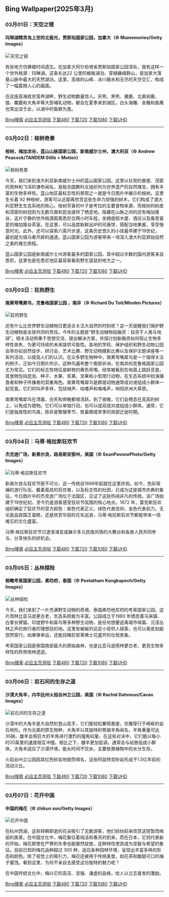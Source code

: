 ## Bing Wallpaper(2025年3月)
### 03月01日：天空之镜
#### 玛琳湖精灵岛上空的北极光，贾斯珀国家公园，加拿大（© Mumemories/Getty Images）

![天空之镜](https://cn.bing.com/th?id=OHR.MaligneLakeJasper_ZH-CN2664289451_800x480.jpg&rf=LaDigue_800x480.jpg "天空之镜")

有些地方仿佛被时间遗忘。在加拿大阿尔伯塔省贾斯珀国家公园深处，就有这样一个世外桃源：玛琳湖。这条长达22 公里的蜿蜒湖泊，穿越巍峨群山，是加拿大落基山脉中最大的天然湖泊。这里，高耸的山峰、冰川融水和无尽的天空交汇，构成了一幅震撼人心的画面。

在这座高海拔贫营养湖畔，野生动物数量惊人。灰熊、黑熊、骡鹿、北美驯鹿、狼、麋鹿和大角羊等大型哺乳动物，都会在夏季来到湖区。白头海雕、金雕和鱼鹰也常出没于此，以湖中的鱼群为食。

[Bing搜索](https://cn.bing.com/search?q=%e7%8e%9b%e7%90%b3%e6%b9%96&form=hpcapt&filters=HpDate:"20250228_1600" "Bing Wallpaper 2025 3月 1")
[必应主页测验](https://cn.bing.com/search?q=Bing+homepage+quiz&filters=WQOskey:"HPQuiz_20250301_MaligneLakeJasper"&FORM=HPQUIZ "必应主页测验 2025 3月 1")
[下载480](https://cn.bing.com/th?id=OHR.MaligneLakeJasper_ZH-CN2664289451_800x480.jpg&rf=LaDigue_800x480.jpg "玛琳湖精灵岛上空的北极光，贾斯珀国家公园，加拿大")
[下载720](https://cn.bing.com/th?id=OHR.MaligneLakeJasper_ZH-CN2664289451_1280x720.jpg&rf=LaDigue_1280x720.jpg "玛琳湖精灵岛上空的北极光，贾斯珀国家公园，加拿大")
[下载1080](https://cn.bing.com/th?id=OHR.MaligneLakeJasper_ZH-CN2664289451_1920x1080.jpg&rf=LaDigue_1920x1080.jpg "玛琳湖精灵岛上空的北极光，贾斯珀国家公园，加拿大")
[下载UHD](https://cn.bing.com/th?id=OHR.MaligneLakeJasper_ZH-CN2664289451_UHD.jpg&rf=LaDigue_UHD.jpg "玛琳湖精灵岛上空的北极光，贾斯珀国家公园，加拿大")

---
### 03月02日：桉树奇景
#### 桉树，梅加龙谷，蓝山山脉国家公园，新南威尔士州，澳大利亚（© Andrew Peacock/TANDEM Stills + Motion）

![桉树奇景](https://cn.bing.com/th?id=OHR.EucalyptusForest_ZH-CN3052498076_800x480.jpg&rf=LaDigue_800x480.jpg "桉树奇景")

今天，我们来到澳大利亚新南威尔士州的蓝山国家公园。这里以壮观的悬崖、茂密的雨林和飞泻的瀑布闻名，是联合国教科文组织列为世界遗产的自然瑰宝，拥有丰富的生物多样性。蓝山地区最标志性的景观之一就是今日图片中展示的桉树。这里生长着 92 种桉树，游客可以近距离欣赏这些生命力顽强的树木，它们构成了澳大利亚野生生态系统的核心。桉树芳香的叶子是考拉的主要食物来源，而桉树的树皮和茂密的树冠则为无数鸟类和昆虫提供了栖息地。隐藏在山脉之间的还有梅加隆谷，这片宁静的世外桃源距离悉尼仅两小时车程，坐拥度假木屋、酒庄以及备受喜爱的梅加隆谷茶室。在这里，可以品尝新鲜出炉的司康饼，搭配当地果酱，享受惬意时光。此外，还可以探索六英尺步道，这条历史悠久的小径最早建于19世纪，最初是为骑马者开辟的通道。蓝山国家公园为游客带来一场深入澳大利亚原始自然之美的难忘旅程。

蓝山国家公园是新南威尔士州游客最多的国家公园，其中超过半数的国内游客来自悉尼，这里也是在悉尼地区最容易看到野生袋鼠的地方之一。

[Bing搜索](https://cn.bing.com/search?q=%e8%93%9d%e5%b1%b1%e5%b1%b1%e8%84%89%e5%9b%bd%e5%ae%b6%e5%85%ac%e5%9b%ad&form=hpcapt&filters=HpDate:"20250301_1600" "Bing Wallpaper 2025 3月 2")
[必应主页测验](https://cn.bing.com/search?q=Bing+homepage+quiz&filters=WQOskey:"HPQuiz_20250302_EucalyptusForest"&FORM=HPQUIZ "必应主页测验 2025 3月 2")
[下载480](https://cn.bing.com/th?id=OHR.EucalyptusForest_ZH-CN3052498076_800x480.jpg&rf=LaDigue_800x480.jpg "桉树，梅加龙谷，蓝山山脉国家公园，新南威尔士州，澳大利亚")
[下载720](https://cn.bing.com/th?id=OHR.EucalyptusForest_ZH-CN3052498076_1280x720.jpg&rf=LaDigue_1280x720.jpg "桉树，梅加龙谷，蓝山山脉国家公园，新南威尔士州，澳大利亚")
[下载1080](https://cn.bing.com/th?id=OHR.EucalyptusForest_ZH-CN3052498076_1920x1080.jpg&rf=LaDigue_1920x1080.jpg "桉树，梅加龙谷，蓝山山脉国家公园，新南威尔士州，澳大利亚")
[下载UHD](https://cn.bing.com/th?id=OHR.EucalyptusForest_ZH-CN3052498076_UHD.jpg&rf=LaDigue_UHD.jpg "桉树，梅加龙谷，蓝山山脉国家公园，新南威尔士州，澳大利亚")

---
### 03月03日：狂热野生
#### 南黄弯嘴犀鸟，克鲁格国家公园 ，南非（© Richard Du Toit/Minden Pictures）

![狂热野生](https://cn.bing.com/th?id=OHR.HornbillPair_ZH-CN3380997666_800x480.jpg&rf=LaDigue_800x480.jpg "狂热野生")

还有什么比世界野生动植物日更适合关注大自然的时刻呢？这一天提醒我们保护野生动植物是全球共同的责任。今年的主题是“野生动植物投融资：投资于人类与地球”。相关活动侧重于思想交流、提出解决方案，并探讨创新融资如何阻止生物多样性丧失，为更可持续的未来提供可能性。各地的学校、保护组织和野生动物公园会举办如自然徒步、研讨会、艺术比赛、野生动物摄影比赛以及保护主题讲座等一系列活动，以提高人们的认识。在众多野生物种中，南黄弯嘴犀鸟是一个值得关注的例子。正如今日图片所示，这种鸟遍布整个南部非洲，在南非的克鲁格国家公园尤为常见。它们的标志性特征是鲜艳的黄色弯嘴，经常被看到在地面上跳跃觅食。其食物包括昆虫、种子、水果、浆果、坚果和小型爬行动物，在生态系统中扮演捕食者和种子传播者的双重角色。南黄弯嘴犀鸟是群居动物通常成对或组成小群体一起觅食。它们的叫声多样，包括哨声、咕噜声和咯咯声，响彻非洲大草原。

南黄弯嘴犀鸟在清晨、白天和傍晚都很活跃。到了夜晚，它们会栖息在高高的树上，以免成为猎物。它们可以单独行动，也可以成双成对或组成小群体。通常，它们是独居性的鸟类，除非是繁殖季节、筑巢期或旱季的局部迁徙时期。

[Bing搜索](https://cn.bing.com/search?q=%e5%85%8b%e9%b2%81%e6%a0%bc%e5%9b%bd%e5%ae%b6%e5%85%ac%e5%9b%ad&form=hpcapt&filters=HpDate:"20250302_1600" "Bing Wallpaper 2025 3月 3")
[必应主页测验](https://cn.bing.com/search?q=Bing+homepage+quiz&filters=WQOskey:"HPQuiz_20250303_HornbillPair"&FORM=HPQUIZ "必应主页测验 2025 3月 3")
[下载480](https://cn.bing.com/th?id=OHR.HornbillPair_ZH-CN3380997666_800x480.jpg&rf=LaDigue_800x480.jpg "南黄弯嘴犀鸟，克鲁格国家公园 ，南非")
[下载720](https://cn.bing.com/th?id=OHR.HornbillPair_ZH-CN3380997666_1280x720.jpg&rf=LaDigue_1280x720.jpg "南黄弯嘴犀鸟，克鲁格国家公园 ，南非")
[下载1080](https://cn.bing.com/th?id=OHR.HornbillPair_ZH-CN3380997666_1920x1080.jpg&rf=LaDigue_1920x1080.jpg "南黄弯嘴犀鸟，克鲁格国家公园 ，南非")
[下载UHD](https://cn.bing.com/th?id=OHR.HornbillPair_ZH-CN3380997666_UHD.jpg&rf=LaDigue_UHD.jpg "南黄弯嘴犀鸟，克鲁格国家公园 ，南非")

---
### 03月04日：马蒂·格拉斯狂欢节
#### 杰克逊广场，新奥尔良，路易斯安那州，美国（© SeanPavonePhoto/Getty Images）

![马蒂·格拉斯狂欢节](https://cn.bing.com/th?id=OHR.MardiGrasJackson_ZH-CN3456301377_800x480.jpg&rf=LaDigue_800x480.jpg "马蒂·格拉斯狂欢节")

新奥尔良与狂欢节密不可分，这一传统自1699年起就在这里庆祝。如今，色彩斑斓的游行队伍、戴着面具的狂欢者，以及标志性的社团，已成为这座城市庆典的象征。今日图片中的杰克逊广场位于法国区，见证了这些热闹非凡的传统。该广场始建于19世纪初，至今仍是游客感受狂欢节氛围的核心地点。1872 年，雷克斯狂欢组织确定了狂欢节的官方颜色：紫色代表正义，绿色代表信仰，金色代表权力。无论是品尝国王蛋糕，还是欣赏华丽的花车巡游，马蒂·格拉斯狂欢节都能带来一场难忘的文化盛宴。

马蒂·格拉斯狂欢节已逐渐演变成展示多元民族风情的大舞台和各族人民共同参与、分享快乐的好机会。

[Bing搜索](https://cn.bing.com/search?q=%e9%a9%ac%e8%92%82%c2%b7%e6%a0%bc%e6%8b%89%e6%96%af%e7%8b%82%e6%ac%a2%e8%8a%82&form=hpcapt&filters=HpDate:"20250303_1600" "Bing Wallpaper 2025 3月 4")
[必应主页测验](https://cn.bing.com/search?q=Bing+homepage+quiz&filters=WQOskey:"HPQuiz_20250304_MardiGrasJackson"&FORM=HPQUIZ "必应主页测验 2025 3月 4")
[下载480](https://cn.bing.com/th?id=OHR.MardiGrasJackson_ZH-CN3456301377_800x480.jpg&rf=LaDigue_800x480.jpg "杰克逊广场，新奥尔良，路易斯安那州，美国")
[下载720](https://cn.bing.com/th?id=OHR.MardiGrasJackson_ZH-CN3456301377_1280x720.jpg&rf=LaDigue_1280x720.jpg "杰克逊广场，新奥尔良，路易斯安那州，美国")
[下载1080](https://cn.bing.com/th?id=OHR.MardiGrasJackson_ZH-CN3456301377_1920x1080.jpg&rf=LaDigue_1920x1080.jpg "杰克逊广场，新奥尔良，路易斯安那州，美国")
[下载UHD](https://cn.bing.com/th?id=OHR.MardiGrasJackson_ZH-CN3456301377_UHD.jpg&rf=LaDigue_UHD.jpg "杰克逊广场，新奥尔良，路易斯安那州，美国")

---
### 03月05日：丛林探险
#### 俯瞰考索国家公园，素叻府，泰国（© Peetatham Kongkapech/Getty Images）

![丛林探险](https://cn.bing.com/th?id=OHR.SuratThani_ZH-CN6836438823_800x480.jpg&rf=LaDigue_800x480.jpg "丛林探险")

今天，我们来到了一片充满野生动物的奇境，泰国素叻他尼府的考索国家公园。这片雨林比亚马逊更古老，生态系统极为丰富。公园成立于1980 年栖息着马来貘、白掌长臂猿、印度野牛和犀鸟等多种野生动物，是任何想要逃离城市喧嚣、沉浸丛林之声的旅行者的理想目的地。这里有蜿蜒的远足小径供人探索，也可以乘皮划艇悠然穿行。如果够幸运，还能目睹巨型莱佛士花盛开的壮观景象。

考索国家公园是泰国南部最大的原始森林，也是比亚马逊雨林更古老、更具生物多样性的热带雨林遗迹。

[Bing搜索](https://cn.bing.com/search?q=%e7%b4%a0%e5%8f%bb%e5%ba%9c&form=hpcapt&filters=HpDate:"20250304_1600" "Bing Wallpaper 2025 3月 5")
[必应主页测验](https://cn.bing.com/search?q=Bing+homepage+quiz&filters=WQOskey:"HPQuiz_20250305_SuratThani"&FORM=HPQUIZ "必应主页测验 2025 3月 5")
[下载480](https://cn.bing.com/th?id=OHR.SuratThani_ZH-CN6836438823_800x480.jpg&rf=LaDigue_800x480.jpg "俯瞰考索国家公园，素叻府，泰国")
[下载720](https://cn.bing.com/th?id=OHR.SuratThani_ZH-CN6836438823_1280x720.jpg&rf=LaDigue_1280x720.jpg "俯瞰考索国家公园，素叻府，泰国")
[下载1080](https://cn.bing.com/th?id=OHR.SuratThani_ZH-CN6836438823_1920x1080.jpg&rf=LaDigue_1920x1080.jpg "俯瞰考索国家公园，素叻府，泰国")
[下载UHD](https://cn.bing.com/th?id=OHR.SuratThani_ZH-CN6836438823_UHD.jpg&rf=LaDigue_UHD.jpg "俯瞰考索国家公园，素叻府，泰国")

---
### 03月06日：岩石间的生存之道
#### 沙漠大角羊，内华达州火焰谷州立公园，美国（© Rachid Dahnoun/Cavan Images）

![岩石间的生存之道](https://cn.bing.com/th?id=OHR.NevadaBigHorns_ZH-CN5987046965_800x480.jpg&rf=LaDigue_800x480.jpg "岩石间的生存之道")

沙漠中的大角羊是大自然的登山高手，它们能轻松攀爬悬崖，优雅穿行于崎岖的岩石地形。作为北美的原生物种，大角羊以其独特的卷曲羊角闻名，羊角重量可达30磅。雄羊会用巨大的羊角进行激烈的撞角较量，在这些对决中，它们能以每小时20英里的速度相互冲撞。相比之下，雌羊更加低调，通常会与幼崽组成小群体。大角羊适应了沙漠环境，能长时间不饮水，主要依靠植物中的水分生存。

火焰谷州立公园因其红色砂岩地貌而得名，这些阿兹特克砂岩形成于1.5亿年前的流动沙丘。

[Bing搜索](https://cn.bing.com/search?q=%e7%81%ab%e7%84%b0%e8%b0%b7%e5%b7%9e%e7%ab%8b%e5%85%ac%e5%9b%ad&form=hpcapt&filters=HpDate:"20250305_1600" "Bing Wallpaper 2025 3月 6")
[必应主页测验](https://cn.bing.com/search?q=Bing+homepage+quiz&filters=WQOskey:"HPQuiz_20250306_NevadaBigHorns"&FORM=HPQUIZ "必应主页测验 2025 3月 6")
[下载480](https://cn.bing.com/th?id=OHR.NevadaBigHorns_ZH-CN5987046965_800x480.jpg&rf=LaDigue_800x480.jpg "沙漠大角羊，内华达州火焰谷州立公园，美国")
[下载720](https://cn.bing.com/th?id=OHR.NevadaBigHorns_ZH-CN5987046965_1280x720.jpg&rf=LaDigue_1280x720.jpg "沙漠大角羊，内华达州火焰谷州立公园，美国")
[下载1080](https://cn.bing.com/th?id=OHR.NevadaBigHorns_ZH-CN5987046965_1920x1080.jpg&rf=LaDigue_1920x1080.jpg "沙漠大角羊，内华达州火焰谷州立公园，美国")
[下载UHD](https://cn.bing.com/th?id=OHR.NevadaBigHorns_ZH-CN5987046965_UHD.jpg&rf=LaDigue_UHD.jpg "沙漠大角羊，内华达州火焰谷州立公园，美国")

---
### 03月07日：花开中国
#### 中国的梅花（© zhikun sun/Getty Images）

![花开中国](https://cn.bing.com/th?id=OHR.PlumBlossom_ZH-CN5888621119_800x480.jpg&rf=LaDigue_800x480.jpg "花开中国")

在杭州西湖，这些转瞬即逝的花朵吸引了无数游客，他们纷纷前来欣赏这短暂而绚丽的美景。在中国文化中，梅花象征着纯洁和春天的到来，而在日本，它则代表新的开始。梅花即使在严寒的冬季也能傲然绽放，这种特性使其成为坚毅与希望的象征。目前已知的梅花品种超过 300 种，适应各种园林环境，呈现出丰富多样的形态和颜色。除了视觉上的吸引力，梅花还被用于传统美食，如花茶和酸甜可口的梅子蜜饯。看到这里，为何不亲自去感受这份独特的魅力呢？

在中国传统文化中，梅以它的高洁、坚强、谦虚的品格，给人以立志奋发的激励。

[Bing搜索](https://cn.bing.com/search?q=%e4%b8%ad%e5%9b%bd%e7%9a%84%e6%a2%85%e8%8a%b1&form=hpcapt&filters=HpDate:"20250306_1600" "Bing Wallpaper 2025 3月 7")
[必应主页测验](https://cn.bing.com/search?q=Bing+homepage+quiz&filters=WQOskey:"HPQuiz_20250307_PlumBlossom"&FORM=HPQUIZ "必应主页测验 2025 3月 7")
[下载480](https://cn.bing.com/th?id=OHR.PlumBlossom_ZH-CN5888621119_800x480.jpg&rf=LaDigue_800x480.jpg "中国的梅花")
[下载720](https://cn.bing.com/th?id=OHR.PlumBlossom_ZH-CN5888621119_1280x720.jpg&rf=LaDigue_1280x720.jpg "中国的梅花")
[下载1080](https://cn.bing.com/th?id=OHR.PlumBlossom_ZH-CN5888621119_1920x1080.jpg&rf=LaDigue_1920x1080.jpg "中国的梅花")
[下载UHD](https://cn.bing.com/th?id=OHR.PlumBlossom_ZH-CN5888621119_UHD.jpg&rf=LaDigue_UHD.jpg "中国的梅花")

---